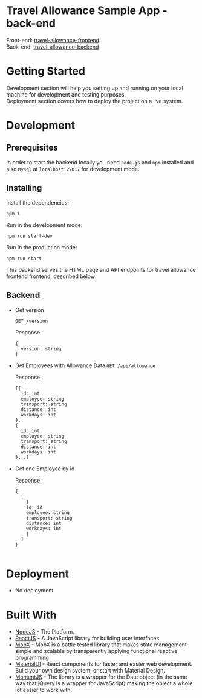 # Travel Allowance Sample App - back-end

Front-end: [travel-allowance-frontend](https://github.com/daniel-moya/travel-allowance-frontend)<br>
Back-end: [travel-allowance-backend](https://github.com/daniel-moya/travel-allowance-backend)

# Getting Started

Development section will help you setting up and running on your local machine for development and testing purposes.<br>
Deployment section covers how to deploy the project on a live system.

# Development

## Prerequisites

In order to start the backend locally you need `node.js` and `npm` installed and also `Mysql` at `localhost:27017` for development mode. 


## Installing

Install the dependencies:

```
npm i
```

Run in the development mode:

```
npm run start-dev
```

Run in the production mode:

```
npm run start
```

This backend serves the HTML page and API endpoints for travel allowance frontend frontend, 
described below:


## Backend

- Get version

  `GET /version`

  Response:
  ```
  {
    version: string
  }
  ```

- Get Employees with Allowance Data
  `GET /api/allowance`

  
  Response:
  ```
  [{
    id: int
    employee: string
    transport: string
    distance: int
    workdays: int
  },
  {
    id: int
    employee: string
    transport: string
    distance: int
    workdays: int
  }...]

- Get one Employee by id
  
  Response:
  ```
  {
    [
      {
      id: id
      employee: string
      transport: string
      distance: int
      workdays: int
      }
    ]
  }


# Deployment
* No deployment

# Built With
* [NodeJS](https://nodejs.org/en/) - The Platform.
* [ReactJS](https://reactjs.org/) - A JavaScript library for building user interfaces
* [MobX](https://mobx.js.org/README.html) - MobX is a battle tested library that makes state management simple and scalable by transparently applying functional reactive programming 
* [MaterialUI](https://material-ui.com/) - React components for faster and easier web development. Build your own design system, or start with Material Design.
* [MomentJS](https://momentjs.com/) - The library is a wrapper for the Date object (in the same way that jQuery is a wrapper for JavaScript) making the object a whole lot easier to work with.